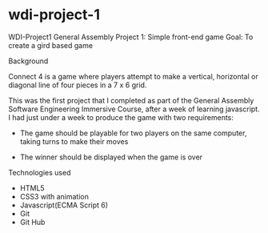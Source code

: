 # wdi-project-1

WDI-Project1
General Assembly Project 1: Simple front-end game
Goal: To create a gird based game

Background

Connect 4 is a game where players attempt to make a vertical, horizontal or diagonal line of four pieces in a 7 x 6 grid.

This was the first project that I completed as part of the General Assembly Software Engineering Immersive Course, after a week of learning javascript. I had just under a week to produce the game with two requirements:

 -  The game should be playable for two players on the same computer, taking turns to make their moves

 -  The winner should be displayed when the game is over

Technologies used

 -  HTML5
 -  CSS3 with animation
 -  Javascript(ECMA Script 6)
 -  Git
 -  Git Hub
 
